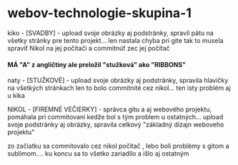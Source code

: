 # webov-technologie-skupina-1
<p> kiko - [SVADBY] - upload svoje obrázky aj  podstránky, spravil pätu na všetky stránky pre tento projekt... len nastala chyba pri gite tak to musela spraviť Nikol na jej počítači a commitnúť zec jej počítač</p>
<h4> MÁ "A" z angličtiny ale preložil "stužková" ako "RIBBONS" </h4>

<p> naty - [STUŽKOVÉ] - upload svoje obrázky aj podstránky, spravila hlavičky na všetkých stránkach len to bolo commitnité cez nikol... ten isty problém aj u kika</p>

<p> NIKOL - [FIREMNÉ VEČIERKY] - správca gitu a aj webového projektu, pomáhala pri commitovaní kedže bol s tým problem u ostatných... upload svoje podstránky aj obrázky, spravila celkový "základný dizajn weboveho projektu" </p>
<p> zo začiatku sa commitovalo cez nikol počítač , lebo boli problémy s gitom a sublimom.... ku koncu sa to všetko zariadilo a išlo aj ostatným </p>
